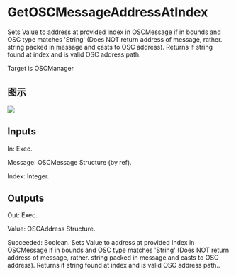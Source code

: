 # GetOSCMessageAddressAtIndex

Sets Value to address at provided Index in OSCMessage if in bounds and OSC type matches 'String' (Does NOT return address of message, rather. string packed in message and casts to OSC address). Returns if string found at index and is valid OSC address path.

Target is OSCManager

## 图示

![]($-20221218-18054201.png)

## Inputs

In: Exec.

Message: OSCMessage Structure (by ref).

Index: Integer.  

## Outputs

Out: Exec.

Value: OSCAddress Structure.

Succeeded: Boolean. Sets Value to address at provided Index in OSCMessage if in bounds and OSC type matches 'String' (Does NOT return address of message, rather. string packed in message and casts to OSC address). Returns if string found at index and is valid OSC address path..


